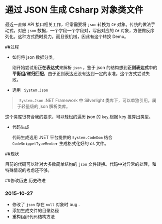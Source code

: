 # 通过 JSON 生成 Csharp 对象类文件

最近一直做 API 接口相关工作，经常需要将 `json` 转换为 `C#` 对象。传统的做法手动式，对应 `json` 数据，一个字段一个字段对，写出对应的 `C#` 对象，方便做反序列化。这种方式费时费力，而且很机械，因此有这个转换 Demo。

##过程

+ 如何将 json 数据分类。
    
    刚开始尝试用**正在表达式**来解析 `json` ，鉴于 json 的结构想到**正则表达式**中的**平衡组/递归匹配**，由于正则表达还没有达到一定的水准，这个方式尝试失败。

+ 选用 ` System.Json`
> ` System.Json`   .NET Framework 中 Silverlight 类库下，可以单独引用，属于轻量级的 json 解析类库。

这个类库很符合我的要求，可以轻松的遍历 json 的 `key`,根据 key 推算出类型。

+ 代码生成
    
    代码生成选用 .NET 平台提供的 `System.CodeDom` 结合 `CodeSnippetTypeMember` 生成格式化好的 cs 文件。

##现状

目前的代码可以针对大多数简单结构的 `json` 文件转换。代码中对异常的处理，和特殊情况的考虑还不够。

##修改历史
历史改进
### 2015-10-27 
+ 修改了 `json` 存在 `null` 对象时 bug .
+ 添加生成文件的目录路径
+ 重构组织代码结构方法
